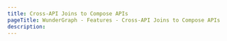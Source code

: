 ```yaml
---
title: Cross-API Joins to Compose APIs
pageTitle: WunderGraph - Features - Cross-API Joins to Compose APIs
description:
---
```

